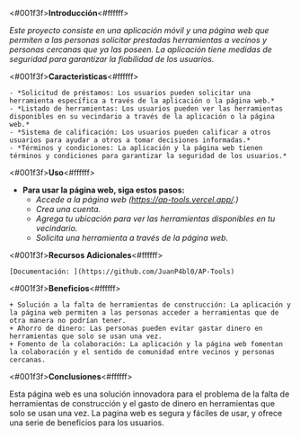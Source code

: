 <#001f3f>**Introducción**<#ffffff>

*Este proyecto consiste en una aplicación móvil y una página web que permiten a las personas solicitar prestadas herramientas a vecinos y personas cercanas que 
ya las poseen. La aplicación tiene medidas de seguridad para garantizar la fiabilidad de los usuarios.*

<#001f3f>**Caracteristicas**<#ffffff>

    - *Solicitud de préstamos: Los usuarios pueden solicitar una herramienta específica a través de la aplicación o la página web.*
    - *Listado de herramientas: Los usuarios pueden ver las herramientas disponibles en su vecindario a través de la aplicación o la página web.*
    - *Sistema de calificación: Los usuarios pueden calificar a otros usuarios para ayudar a otros a tomar decisiones informadas.*
    - *Términos y condiciones: La aplicación y la página web tienen términos y condiciones para garantizar la seguridad de los usuarios.*

<#001f3f>**Uso**<#ffffff>


- **Para usar la página web, siga estos pasos:**
    - *Accede a la página web (https://ap-tools.vercel.app/.)*
    - *Crea una cuenta.*
    - *Agrega tu ubicación para ver las herramientas disponibles en tu vecindario.*
    - *Solicita una herramienta a través de la página web.*

<#001f3f>**Recursos Adicionales**<#ffffff>

    [Documentación: ](https://github.com/JuanP4bl0/AP-Tools)

<#001f3f>**Beneficios**<#ffffff>

    + Solución a la falta de herramientas de construcción: La aplicación y la página web permiten a las personas acceder a herramientas que de otra manera no podrían tener.
    + Ahorro de dinero: Las personas pueden evitar gastar dinero en herramientas que solo se usan una vez.
    + Fomento de la colaboración: La aplicación y la página web fomentan la colaboración y el sentido de comunidad entre vecinos y personas cercanas.

<#001f3f>**Conclusiones**<#ffffff>

Esta página web es una solución innovadora para el problema de la falta de herramientas de construcción y el gasto de dinero en herramientas que solo se usan una vez. 
La pagina web es segura y fáciles de usar, y ofrece una serie de beneficios para los usuarios.

